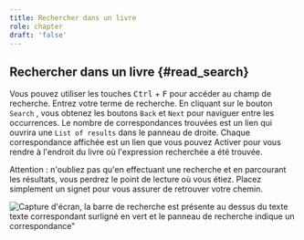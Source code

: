 ```yaml
---
title: Rechercher dans un livre
role: chapter
draft: 'false'
---
```


## Rechercher dans un livre {#read_search}

Vous pouvez utiliser les touches <kbd>Ctrl</kbd> + <kbd>F</kbd> pour accéder au champ de recherche. Entrez votre terme de recherche. En cliquant sur le bouton `Search` , vous obtenez les boutons `Back` et `Next` pour naviguer entre les occurrences. Le nombre de correspondances trouvées est un lien qui ouvrira une `List of results` dans le panneau de droite. Chaque correspondance affichée est un lien que vous pouvez Activer pour vous rendre à l'endroit du livre où l'expression recherchée a été trouvée.

Attention : n'oubliez pas qu'en effectuant une recherche et en parcourant les résultats, vous perdrez le point de lecture où vous étiez. Placez simplement un signet pour vous assurer de retrouver votre chemin.

<img src="../../resources/images/local-fr/thorium-search-navpanel.png" alt="Capture d'écran, la barre de recherche est présente au dessus du texte"/> texte correspondant surligné en vert et le panneau de recherche indique un<br/>correspondance"
